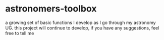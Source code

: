 # astronomers-toolbox
a growing set of basic functions I develop as I go through my astronomy UG.
this project will continue to develop, if you have any suggestions, feel free to tell me
